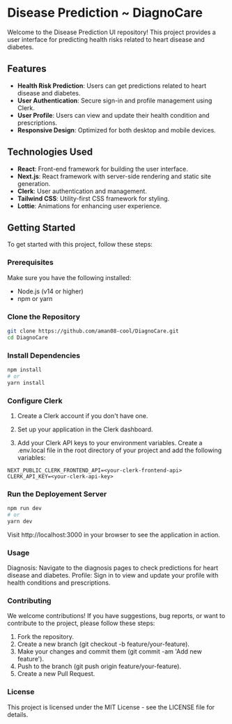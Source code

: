 # Disease Prediction ~ DiagnoCare

Welcome to the Disease Prediction UI repository! This project provides a user interface for predicting health risks related to heart disease and diabetes.

## Features

- **Health Risk Prediction**: Users can get predictions related to heart disease and diabetes.
- **User Authentication**: Secure sign-in and profile management using Clerk.
- **User Profile**: Users can view and update their health condition and prescriptions.
- **Responsive Design**: Optimized for both desktop and mobile devices.

## Technologies Used

- **React**: Front-end framework for building the user interface.
- **Next.js**: React framework with server-side rendering and static site generation.
- **Clerk**: User authentication and management.
- **Tailwind CSS**: Utility-first CSS framework for styling.
- **Lottie**: Animations for enhancing user experience.

## Getting Started

To get started with this project, follow these steps:

### Prerequisites

Make sure you have the following installed:

- Node.js (v14 or higher)
- npm or yarn

### Clone the Repository

```bash
git clone https://github.com/aman08-cool/DiagnoCare.git
cd DiagnoCare
```

### Install Dependencies

```bash
npm install
# or
yarn install
```

### Configure Clerk

1. Create a Clerk account if you don't have one.

2. Set up your application in the Clerk dashboard.

3. Add your Clerk API keys to your environment variables. Create a .env.local file in the root directory of your project and add the following variables:

```plaintext
NEXT_PUBLIC_CLERK_FRONTEND_API=<your-clerk-frontend-api>
CLERK_API_KEY=<your-clerk-api-key>
```

### Run the Deployement Server

```bash
npm run dev
# or
yarn dev
```

Visit http://localhost:3000 in your browser to see the application in action.

### Usage

Diagnosis: Navigate to the diagnosis pages to check predictions for heart disease and diabetes.
Profile: Sign in to view and update your profile with health conditions and prescriptions.

### Contributing

We welcome contributions! If you have suggestions, bug reports, or want to contribute to the project, please follow these steps:

1. Fork the repository.
2. Create a new branch (git checkout -b feature/your-feature).
3. Make your changes and commit them (git commit -am 'Add new feature').
4. Push to the branch (git push origin feature/your-feature).
5. Create a new Pull Request.

### License

This project is licensed under the MIT License - see the LICENSE file for details.
